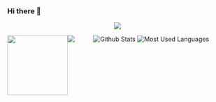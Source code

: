 ### Hi there 👋

<!--
**CkeWMX/CkeWMX** is a ✨ _special_ ✨ repository because its `README.md` (this file) appears on your GitHub profile.

Here are some ideas to get you started:

- 🔭 I’m currently working on ...
- 🌱 I’m currently learning ...
- 👯 I’m looking to collaborate on ...
- 🤔 I’m looking for help with ...
- 💬 Ask me about ...
- 📫 How to reach me: ...
- 😄 Pronouns: ...
- ⚡ Fun fact: ...
-->
<div align="center">
  <img src="https://metrics.lecoq.io/CkeWMX?template=classic&config.timezone=Asia%2FShanghai"
</div>
<div aligh="center">
  <div style="float:left">
  <img height="138px" src="https://github-readme-stats.vercel.app/api?username=CkeWMX&show_icons=true&theme=dark&count_private=true"
</div>  
 
<div style="float:right">
  <img src="https://github-readme-stats.vercel.app/api/top-langs/?username=CkeWMX&theme=dark&layout=compact">  
</div>
  
</div>

![Github Stats](https://github-readme-stats.vercel.app/api?username=CkeWMX&show_icons=true&theme=dark&count_private=true)
![Most Used Languages](https://github-readme-stats.vercel.app/api/top-langs/?username=CkeWMX&theme=dark&layout=compact)


